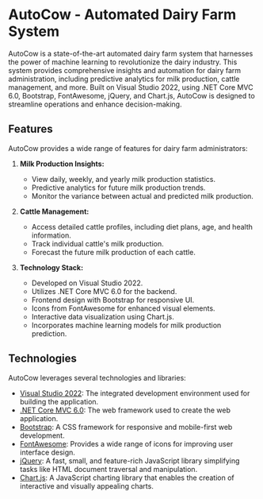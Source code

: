 # AutoCow - Automated Dairy Farm System

AutoCow is a state-of-the-art automated dairy farm system that harnesses the power of machine learning to revolutionize the dairy industry. This system provides comprehensive insights and automation for dairy farm administration, including predictive analytics for milk production, cattle management, and more. Built on Visual Studio 2022, using .NET Core MVC 6.0, Bootstrap, FontAwesome, jQuery, and Chart.js, AutoCow is designed to streamline operations and enhance decision-making.


## Features

AutoCow provides a wide range of features for dairy farm administrators:

1. **Milk Production Insights:**
   - View daily, weekly, and yearly milk production statistics.
   - Predictive analytics for future milk production trends.
   - Monitor the variance between actual and predicted milk production.

2. **Cattle Management:**
   - Access detailed cattle profiles, including diet plans, age, and health information.
   - Track individual cattle's milk production.
   - Forecast the future milk production of each cattle.

3. **Technology Stack:**
   - Developed on Visual Studio 2022.
   - Utilizes .NET Core MVC 6.0 for the backend.
   - Frontend design with Bootstrap for responsive UI.
   - Icons from FontAwesome for enhanced visual elements.
   - Interactive data visualization using Chart.js.
   - Incorporates machine learning models for milk production prediction.

## Technologies

AutoCow leverages several technologies and libraries:

- [Visual Studio 2022](https://visualstudio.microsoft.com/): The integrated development environment used for building the application.
- [.NET Core MVC 6.0](https://docs.microsoft.com/en-us/aspnet/core/): The web framework used to create the web application.
- [Bootstrap](https://getbootstrap.com/): A CSS framework for responsive and mobile-first web development.
- [FontAwesome](https://fontawesome.com/): Provides a wide range of icons for improving user interface design.
- [jQuery](https://jquery.com/): A fast, small, and feature-rich JavaScript library simplifying tasks like HTML document traversal and manipulation.
- [Chart.js](https://www.chartjs.org/): A JavaScript charting library that enables the creation of interactive and visually appealing charts.

